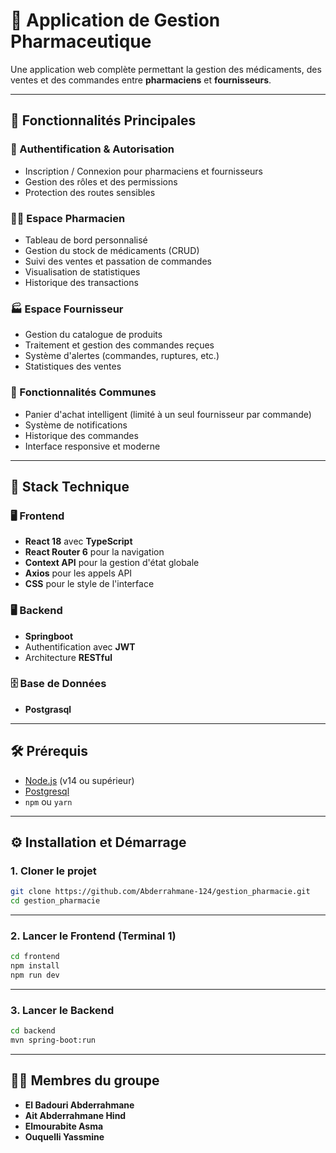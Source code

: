 # 💊 Application de Gestion Pharmaceutique

Une application web complète permettant la gestion des médicaments, des ventes et des commandes entre **pharmaciens** et **fournisseurs**.

---

## 🚀 Fonctionnalités Principales

### 🔐 Authentification & Autorisation
- Inscription / Connexion pour pharmaciens et fournisseurs
- Gestion des rôles et des permissions
- Protection des routes sensibles

### 👨‍⚕️ Espace Pharmacien
- Tableau de bord personnalisé
- Gestion du stock de médicaments (CRUD)
- Suivi des ventes et passation de commandes
- Visualisation de statistiques
- Historique des transactions

### 🏭 Espace Fournisseur
- Gestion du catalogue de produits
- Traitement et gestion des commandes reçues
- Système d'alertes (commandes, ruptures, etc.)
- Statistiques des ventes

### 🛒 Fonctionnalités Communes
- Panier d'achat intelligent (limité à un seul fournisseur par commande)
- Système de notifications
- Historique des commandes
- Interface responsive et moderne

---

## 🧰 Stack Technique

### 🖥 Frontend
- **React 18** avec **TypeScript**
- **React Router 6** pour la navigation
- **Context API** pour la gestion d'état globale
- **Axios** pour les appels API
- **CSS** pour le style de l'interface

### 🖥 Backend
- **Springboot** 
- Authentification avec **JWT**
- Architecture **RESTful**

### 🗄 Base de Données
- **Postgrasql**

---

## 🛠 Prérequis

- [Node.js](https://nodejs.org/) (v14 ou supérieur)
- [Postgresql](https://www.postgresql.com/)
- `npm` ou `yarn`

---

## ⚙️ Installation et Démarrage

### 1. Cloner le projet

```bash
git clone https://github.com/Abderrahmane-124/gestion_pharmacie.git
cd gestion_pharmacie
```

---

### 2. Lancer le Frontend (Terminal 1)

```bash
cd frontend
npm install
npm run dev
```

---

### 3. Lancer le Backend

```bash
cd backend
mvn spring-boot:run
```


---



## 👨‍🎓 Membres du groupe

- **El Badouri Abderrahmane**
- **Ait Abderrahmane Hind**
- **Elmourabite Asma**
- **Ouquelli Yassmine**




